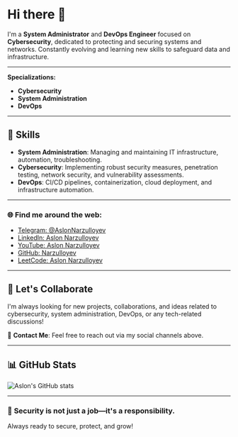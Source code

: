 # Hi there 👋

I'm a **System Administrator** and **DevOps Engineer** focused on **Cybersecurity**, dedicated to protecting and securing systems and networks. Constantly evolving and learning new skills to safeguard data and infrastructure.

---

**Specializations:**

- **Cybersecurity**
- **System Administration**
- **DevOps**

---

## 🔧 **Skills**

- **System Administration**: Managing and maintaining IT infrastructure, automation, troubleshooting.
- **Cybersecurity**: Implementing robust security measures, penetration testing, network security, and vulnerability assessments.
- **DevOps**: CI/CD pipelines, containerization, cloud deployment, and infrastructure automation.

---

### 🌐 **Find me around the web:**

- [Telegram: @AslonNarzulloyev](https://t.me/AslonNarzulloyev)
- [LinkedIn: Aslon Narzulloyev](https://www.linkedin.com/in/aslon-narzulloyev-578228238/)
- [YouTube: Aslon Narzulloyev](https://www.youtube.com/@aslonnarzulloyev)
- [GitHub: Narzulloyev](https://github.com/Narzulloyev)
- [LeetCode: Aslon Narzulloyev](https://leetcode.com/u/aslonnarzulloyev920/)

---

## 🚀 **Let's Collaborate**

I'm always looking for new projects, collaborations, and ideas related to cybersecurity, system administration, DevOps, or any tech-related discussions!

📧 **Contact Me**: Feel free to reach out via my social channels above.

---

## 📊 **GitHub Stats**

![Aslon's GitHub stats](https://github-readme-stats.vercel.app/api?username=Narzulloyev&show_icons=true&theme=radical)

---
### 🔐 **Security is not just a job—it's a responsibility.**

Always ready to secure, protect, and grow!
